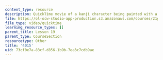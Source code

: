 ```yaml
---
content_type: resource
description: QuickTime movie of a kanji character being painted with a brush.
file: https://ol-ocw-studio-app-production.s3.amazonaws.com/courses/21g-504-japanese-iv-spring-2009/73cf0e7a83cfd8561b9b7ea3c7cdb9ae_4015.mov
file_type: video/quicktime
learning_resource_types: []
parent_title: Lesson 19
parent_type: CourseSection
resourcetype: Other
title: '4015'
uid: 73cf0e7a-83cf-d856-1b9b-7ea3c7cdb9ae
---
```

